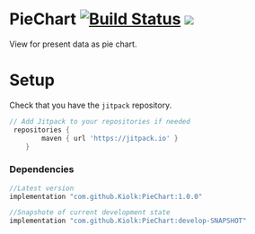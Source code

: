 # PieChart [![Build Status](https://app.bitrise.io/app/7d5566f4aea7fee3/status.svg?token=o98R4eUyrlnKzv7jV7E7dA)](https://app.bitrise.io/app/7d5566f4aea7fee3) [![](https://jitpack.io/v/kiolk/piechart.svg)](https://jitpack.io/#kiolk/piechart)

View for present data as pie chart.

# Setup

Check that you have the `jitpack` repository. 

```gradle
// Add Jitpack to your repositories if needed
 repositories {
        maven { url 'https://jitpack.io' }
    }
```

### Dependencies

```gradle
//Latest version
implementation "com.github.Kiolk:PieChart:1.0.0"

//Snapshote of current development state
implementation "com.github.Kiolk:PieChart:develop-SNAPSHOT"
```

